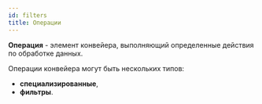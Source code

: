 ```yaml
---
id: filters
title: Операции
---
```


**Операция** - элемент конвейера, выполняющий определенные действия по обработке данных.

Операции конвейера могут быть нескольких типов:
- **специализированные**,
- **фильтры**.